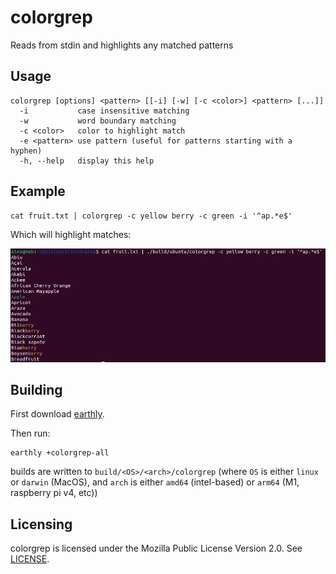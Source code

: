 # colorgrep

Reads from stdin and highlights any matched patterns

## Usage

    colorgrep [options] <pattern> [[-i] [-w] [-c <color>] <pattern> [...]]
      -i           case insensitive matching
      -w           word boundary matching
      -c <color>   color to highlight match
      -e <pattern> use pattern (useful for patterns starting with a hyphen)
      -h, --help   display this help


## Example

    cat fruit.txt | colorgrep -c yellow berry -c green -i '^ap.*e$'

Which will highlight matches:

![screenshot](screenshot.png)

## Building

First download [earthly](https://github.com/earthly/earthly).

Then run:

    earthly +colorgrep-all

builds are written to `build/<OS>/<arch>/colorgrep` (where `OS` is either `linux` or `darwin` (MacOS), and `arch` is either `amd64` (intel-based) or `arm64` (M1, raspberry pi v4, etc))


## Licensing
colorgrep is licensed under the Mozilla Public License Version 2.0. See [LICENSE](LICENSE).
